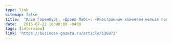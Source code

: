 ```yaml
---
type: link
sitemap: false
title:  "Илья Горенбург, «Дроид Лабс»: «Иностранным клиентам нельзя говорить слово «проблема», они пугаются...»"
date:   2015-07-22 10:00:00 -0400
tags: [interview]
link: 'https://business-gazeta.ru/article/136872'
---
```

